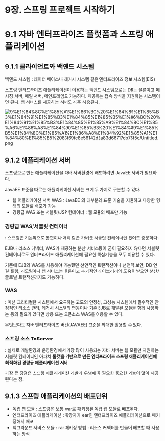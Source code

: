 # 9장. 스프링 프로젝트 시작하기

# 9.1 자바 엔터프라이즈 플랫폼과 스프링 애플리케이션

## 9.1.1 클라이언트와 백엔드 시스템

백엔드 시스템 : 데이터 베이스나 레거시 시스템 같은 엔터프라이즈 정보 시스템(EIS)

스프링 엔터프라이즈 애플리케이션이 이용하는 백엔드 시스템으로는 DB는 물론이고 메시징 서버, 메일 서버, 메인프레임도 가능하다. 제공하는 접속 방식을 지원하는 시스템이면 된다. 웹 서비스를 제공하는 서버도 자주 사용된다..

![9%E1%84%8C%E1%85%A1%E1%86%BC%20%E1%84%89%E1%85%B3%E1%84%91%E1%85%B3%E1%84%85%E1%85%B5%E1%86%BC%20%E1%84%91%E1%85%B3%E1%84%85%E1%85%A9%E1%84%8C%E1%85%A6%E1%86%A8%E1%84%90%E1%85%B3%20%E1%84%89%E1%85%B5%E1%84%8C%E1%85%A1%E1%86%A8%E1%84%92%E1%85%A1%E1%84%80%E1%85%B5%2083f69fc8e56142d2a83d66717cb76f5c/Untitled.png](9%E1%84%8C%E1%85%A1%E1%86%BC%20%E1%84%89%E1%85%B3%E1%84%91%E1%85%B3%E1%84%85%E1%85%B5%E1%86%BC%20%E1%84%91%E1%85%B3%E1%84%85%E1%85%A9%E1%84%8C%E1%85%A6%E1%86%A8%E1%84%90%E1%85%B3%20%E1%84%89%E1%85%B5%E1%84%8C%E1%85%A1%E1%86%A8%E1%84%92%E1%85%A1%E1%84%80%E1%85%B5%2083f69fc8e56142d2a83d66717cb76f5c/Untitled.png)

## 9.1.2 애플리케이션 서버

스프링으로 만든 애플리케이션을 자바 서버환경에 배포하려면 JavaEE 서버가 필요하다.

JavaEE 표준을 따르는 애플리케이션 서버는 크게 두 가지로 구분할 수 있다.

- 웹 어플리케이션 서버 WAS :  JavaEE 의 대부분의 표준 기술을 지원하고 다양한 형태의 모듈로 배포가 가능
- 경량급 WAS 또는 서블릿/JSP 컨테이너 : 웹 모듈의 배포만 가능

### 경량급 WAS/서블릿 컨테이너

: 스프링은 기본적으로 톰캣이나 제티 같은 가벼운 서블릿 컨테이너만 있어도 충분하다. 

EJB나 리소스 커넥터, WAS가 제공하는 분산 서비스등이 굳이 필요하지 않다면 서블릿 컨테이너로도 엔터프라이즈 애플리케이션에 필요한 핵심기능을 모두 이용할 수 있다.

기존에 EJB와 WAS를 사용해야 가능했던 선언적인 트랜잭션이나 선언적 보안, DB 연결 풀링, 리모팅이나 웹 서비스는 물론이고 추가적인 라이브러리의 도움을 받으면 분산/글로벌 트랜잭션까지도 가능하다.

### WAS

: 미션 크리티컬한 시스템에서 요구하는 고도의 안정성, 고성능 시스템에서 필수적인 안정적인 리소스 관리, 레거시 시스템의 연동이나 기존 EJB로 개발된 모듈을 함께 사용하는 등의 필요가 있다면 상용 또는 오픈소스 WAS를 이용할 수 있다. 

무엇보다도 자바 엔터프라이즈 버전(JAVAEE) 표준을 최대한 활용할 수 있다.

### 스프링 소스 TcServer

: 실제로 개발환경과 운영환경에서 가장 많이 사용되는 자바 서버는 웹 모듈만 지원하는 서블릿 컨테이너인 아파치 **톰캣을 기반으로 만든 엔터프라이즈 스프링 에플리케이션에 최적화된 경량급 애플리케이션 서버** 

가장 큰 장점은 스프링 애플리케이션 개발과 우녕에 꼭 필요한 중요한 기능이 많이 제공된다는 점.

## 9.1.3  스프링 애플리케이션의 배포단위

- 독립 웹 모듈 : 스프링은 보통 war로 패키징된 독립 웹 모듈로 배포된다.
- 엔터프라이즈 애플리케이션 : 확장자가 ear인 엔터프라이즈 애플리케이션으로 패키징해서 배포
- 백그라운드 서비스 모듈 : rar 패키징 방법 : 리소스 커넥터를 만들어 배포할 때 사용하는 방식
